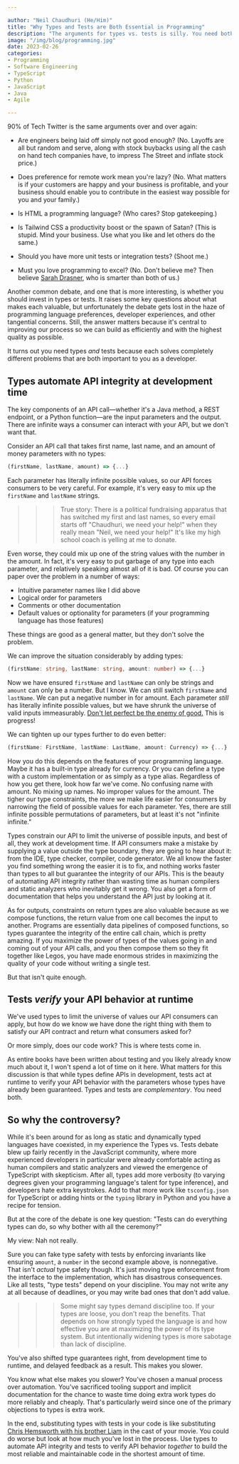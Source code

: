 ```yaml
---

author: "Neil Chaudhuri (He/Him)"
title: "Why Types and Tests are Both Essential in Programming"
description: "The arguments for types vs. tests is silly. You need both because they solve two different problems."
image: "/img/blog/programming.jpg"
date: 2023-02-26
categories:
- Programming
- Software Engineering
- TypeScript
- Python
- JavaScript
- Java
- Agile

---
```


90% of Tech Twitter is the same arguments over and over again:

* Are engineers being laid off simply not good enough? (No. Layoffs are all but random and serve, along with stock buybacks using all the cash on hand tech companies have, to impress The Street and inflate stock price.)

* Does preference for remote work mean you're lazy? (No. What matters is if your customers are happy and your business is profitable, and your business should
enable you to contribute in the easiest way possible for you and your family.)

* Is HTML a programming language? (Who cares? Stop gatekeeping.)

* Is Tailwind CSS a productivity boost or the spawn of Satan? (This is stupid. Mind your business. Use what you like and let others do the same.)

* Should you have more unit tests or integration tests? (Shoot me.)

* Must you love programming to excel? (No. Don't believe me? Then believe [Sarah Drasner](https://leaddev.com/culture-engagement-motivation/why-flow-matters-more-passion), who is smarter than both of us.)

Another common debate, and one that is more interesting, is whether you should invest in types or tests. It raises some key 
questions about what makes each valuable, but unfortunately the debate gets lost in the haze of programming language preferences, developer experiences,
and other tangential concerns. Still, the answer matters because it's central to improving our process so we 
can build as efficiently and with the highest quality as possible.

It turns out you need types *and* tests because each solves completely different problems that are both important to you as a developer.

## Types automate API integrity at development time

The key components of an API call—whether it's a Java method, a REST endpoint, or a Python function—are the input parameters and the output. There are infinite ways a consumer can interact with your API, but we don't want that.

Consider an API call that takes first name, last name, and an amount of money parameters with no types:

~~~typescript 
(firstName, lastName, amount) => {...}
~~~

Each parameter has literally infinite possible values, so our API forces consumers to be very careful. For example, it's very easy to mix up the `firstName` and `lastName` strings.

>>> True story: There is a political fundraising apparatus that has switched my first and last names, so every email starts off "Chaudhuri, we need your help!" when they really mean "Neil, we need your help!" It's like my high school coach is yelling at me to donate.

Even worse, they could mix up one of the string values with the number in the amount. In fact, it's very easy to put garbage of any type into each parameter, and relatively speaking almost all of it is bad. Of course
you can paper over the problem in a number of ways:

* Intuitive parameter names like I did above
* Logical order for parameters
* Comments or other documentation
* Default values or optionality for parameters (if your programming language has those features)

These things are good as a general matter, but they don't solve the problem. 

We can improve the situation considerably by adding types:

~~~typescript 
(firstName: string, lastName: string, amount: number) => {...}
~~~
Now we have ensured `firstName` and `lastName` can only be strings and `amount` can only be a number. But I know. We can still switch
`firstName` and `lastName`. We can put a negative number in for amount. Each parameter *still* has literally infinite possible values, but we 
have shrunk the universe of valid inputs immeasurably. [Don't let perfect be the enemy of good.](https://en.wikipedia.org/wiki/Perfect_is_the_enemy_of_good) This is progress!

We can tighten up our types further to do even better:

~~~typescript 
(firstName: FirstName, lastName: LastName, amount: Currency) => {...}
~~~

How you do this depends on the features of your programming language. Maybe it has a built-in type already for currency. Or you can define a type with 
a custom implementation or as simply as a type alias. Regardless of how you get there, look how far we've come.
No confusing name with amount. No mixing up names. No improper values for the amount. The tigher our type constraints, the more we make life easier 
for consumers by narrowing the field of possible values for each parameter. Yes, there are still infinite possible permutations of parameters,
but at least it's not "infinite infinite."

Types constrain our API to limit the universe of possible inputs, and best of all, they work at development time. If API consumers make a mistake by
supplying a value outside the type boundary, they are going to hear about it: from the IDE, type checker, compiler, code generator. We all know the faster you find something wrong the easier 
it is to fix, and nothing works faster than types to all but guarantee the integrity of our APIs. This is the beauty of automating API integrity
rather than wasting time as human compilers and static analyzers who inevitably get it wrong. You also get a form of documentation that helps you understand
the API just by looking at it.

As for outputs, constraints on return types are also valuable because as we compose functions, the return value from one call becomes the input to another.
Programs are essentially data pipelines of composed functions, so types guarantee the integrity of the entire call chain, which is pretty amazing.
If you maximize the power of types of the values going in and coming out of your API calls, and you then compose them so they fit together like Legos, you have
made enormous strides in maximizing the quality of your code without writing a single test.

But that isn't quite enough.

## Tests *verify* your API behavior at runtime

We've used types to limit the universe of values our API consumers can apply, but how do we know we have done the 
right thing with them to satisfy our API contract and return what consumers asked for?

Or more simply, does our code work? This is where tests come in.

As entire books have been written about testing and you likely already know much about it, I won't spend a lot of time on it here. What matters for 
this discussion is that while types define APIs in development, tests act at runtime to verify your API behavior with the parameters whose types have 
already been guaranteed. Types and tests are *complementary*. You need both.

## So why the controversy?

While it's been around for as long as static and dynamically typed languages have coexisted, in my experience the Types vs. Tests debate blew up fairly recently in the JavaScript community, 
where more experienced developers in particular were already comfortable acting as human compilers and static analyzers and viewed the emergence of TypeScript with skepticism. After all, types 
add more verbosity (to varying degrees given your programming language's talent for type inference), and developers hate extra keystrokes. 
Add to that more work like `tsconfig.json` for TypeScript or adding hints or the `typing` library in Python and you have a recipe for tension.

But at the core of the debate is one key question: "Tests can do everything types can do, so why bother with all the ceremony?" 

My view: Nah not really.

Sure you can fake type safety with tests by enforcing invariants like ensuring `amount`, a `number` in the second example above, is nonnegative. That isn't *actual*
type safety though. It's just moving type enforcement from the interface to the implementation, which has disastrous consequences. Like all tests, "type tests" depend on your discipline. 
You may not write any at all because of deadlines, or you may write bad ones that don't add value. 

>>> Some might say types demand discipline too. If your types are loose, you don't reap the benefits. That depends on how strongly typed the language is and how effective you are at maximizing the power of its type system. But intentionally widening types is more sabotage than lack of discipline.

You've also shifted type guarantees right, from development time to runtime, and delayed feedback as a result. This makes you slower.

You know what else makes you slower? You've chosen a manual process over automation. You've sacrificed tooling support and implicit documentation for the chance to waste time 
doing extra work types do more reliably and cheaply. That's particularly weird since one of the primary objections to types is extra work.

In the end, substituting types with tests in your code is like substituting [Chris Hemsworth with his brother Liam](https://www.eonline.com/news/1341657/liam-hemsworth-trolls-perfect-brother-chris-hemsworth-in-marvelous-birthday-tribute)
in the cast of your movie. You could do worse but look at how much you've lost in the process. Use types to automate API integrity and tests to verify API behavior *together* to build the most reliable and maintainable code in the shortest amount of time.





